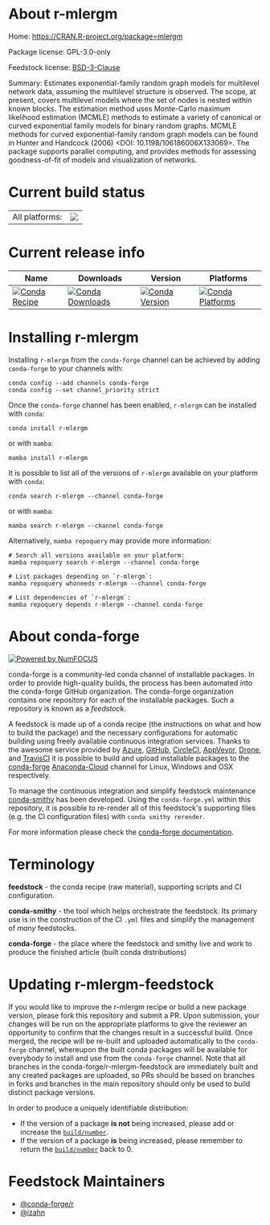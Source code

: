 About r-mlergm
==============

Home: https://CRAN.R-project.org/package=mlergm

Package license: GPL-3.0-only

Feedstock license: [BSD-3-Clause](https://github.com/conda-forge/r-mlergm-feedstock/blob/main/LICENSE.txt)

Summary: Estimates exponential-family random graph models for multilevel network data, assuming the multilevel structure is observed. The scope, at present, covers multilevel models where the set of nodes is nested within known blocks. The estimation method uses Monte-Carlo maximum likelihood estimation (MCMLE) methods to estimate a variety of canonical or curved exponential family models for binary random graphs. MCMLE methods for curved exponential-family random graph models can be found in Hunter and Handcock (2006) <DOI: 10.1198/106186006X133069>. The package supports parallel computing, and provides methods for assessing goodness-of-fit of models and visualization of networks.

Current build status
====================


<table><tr><td>All platforms:</td>
    <td>
      <a href="https://dev.azure.com/conda-forge/feedstock-builds/_build/latest?definitionId=14140&branchName=main">
        <img src="https://dev.azure.com/conda-forge/feedstock-builds/_apis/build/status/r-mlergm-feedstock?branchName=main">
      </a>
    </td>
  </tr>
</table>

Current release info
====================

| Name | Downloads | Version | Platforms |
| --- | --- | --- | --- |
| [![Conda Recipe](https://img.shields.io/badge/recipe-r--mlergm-green.svg)](https://anaconda.org/conda-forge/r-mlergm) | [![Conda Downloads](https://img.shields.io/conda/dn/conda-forge/r-mlergm.svg)](https://anaconda.org/conda-forge/r-mlergm) | [![Conda Version](https://img.shields.io/conda/vn/conda-forge/r-mlergm.svg)](https://anaconda.org/conda-forge/r-mlergm) | [![Conda Platforms](https://img.shields.io/conda/pn/conda-forge/r-mlergm.svg)](https://anaconda.org/conda-forge/r-mlergm) |

Installing r-mlergm
===================

Installing `r-mlergm` from the `conda-forge` channel can be achieved by adding `conda-forge` to your channels with:

```
conda config --add channels conda-forge
conda config --set channel_priority strict
```

Once the `conda-forge` channel has been enabled, `r-mlergm` can be installed with `conda`:

```
conda install r-mlergm
```

or with `mamba`:

```
mamba install r-mlergm
```

It is possible to list all of the versions of `r-mlergm` available on your platform with `conda`:

```
conda search r-mlergm --channel conda-forge
```

or with `mamba`:

```
mamba search r-mlergm --channel conda-forge
```

Alternatively, `mamba repoquery` may provide more information:

```
# Search all versions available on your platform:
mamba repoquery search r-mlergm --channel conda-forge

# List packages depending on `r-mlergm`:
mamba repoquery whoneeds r-mlergm --channel conda-forge

# List dependencies of `r-mlergm`:
mamba repoquery depends r-mlergm --channel conda-forge
```


About conda-forge
=================

[![Powered by
NumFOCUS](https://img.shields.io/badge/powered%20by-NumFOCUS-orange.svg?style=flat&colorA=E1523D&colorB=007D8A)](https://numfocus.org)

conda-forge is a community-led conda channel of installable packages.
In order to provide high-quality builds, the process has been automated into the
conda-forge GitHub organization. The conda-forge organization contains one repository
for each of the installable packages. Such a repository is known as a *feedstock*.

A feedstock is made up of a conda recipe (the instructions on what and how to build
the package) and the necessary configurations for automatic building using freely
available continuous integration services. Thanks to the awesome service provided by
[Azure](https://azure.microsoft.com/en-us/services/devops/), [GitHub](https://github.com/),
[CircleCI](https://circleci.com/), [AppVeyor](https://www.appveyor.com/),
[Drone](https://cloud.drone.io/welcome), and [TravisCI](https://travis-ci.com/)
it is possible to build and upload installable packages to the
[conda-forge](https://anaconda.org/conda-forge) [Anaconda-Cloud](https://anaconda.org/)
channel for Linux, Windows and OSX respectively.

To manage the continuous integration and simplify feedstock maintenance
[conda-smithy](https://github.com/conda-forge/conda-smithy) has been developed.
Using the ``conda-forge.yml`` within this repository, it is possible to re-render all of
this feedstock's supporting files (e.g. the CI configuration files) with ``conda smithy rerender``.

For more information please check the [conda-forge documentation](https://conda-forge.org/docs/).

Terminology
===========

**feedstock** - the conda recipe (raw material), supporting scripts and CI configuration.

**conda-smithy** - the tool which helps orchestrate the feedstock.
                   Its primary use is in the construction of the CI ``.yml`` files
                   and simplify the management of *many* feedstocks.

**conda-forge** - the place where the feedstock and smithy live and work to
                  produce the finished article (built conda distributions)


Updating r-mlergm-feedstock
===========================

If you would like to improve the r-mlergm recipe or build a new
package version, please fork this repository and submit a PR. Upon submission,
your changes will be run on the appropriate platforms to give the reviewer an
opportunity to confirm that the changes result in a successful build. Once
merged, the recipe will be re-built and uploaded automatically to the
`conda-forge` channel, whereupon the built conda packages will be available for
everybody to install and use from the `conda-forge` channel.
Note that all branches in the conda-forge/r-mlergm-feedstock are
immediately built and any created packages are uploaded, so PRs should be based
on branches in forks and branches in the main repository should only be used to
build distinct package versions.

In order to produce a uniquely identifiable distribution:
 * If the version of a package **is not** being increased, please add or increase
   the [``build/number``](https://docs.conda.io/projects/conda-build/en/latest/resources/define-metadata.html#build-number-and-string).
 * If the version of a package **is** being increased, please remember to return
   the [``build/number``](https://docs.conda.io/projects/conda-build/en/latest/resources/define-metadata.html#build-number-and-string)
   back to 0.

Feedstock Maintainers
=====================

* [@conda-forge/r](https://github.com/conda-forge/r/)
* [@izahn](https://github.com/izahn/)

